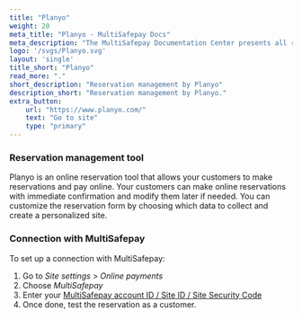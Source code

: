 ```yaml
---
title: "Planyo"
weight: 20
meta_title: "Planyo - MultiSafepay Docs"
meta_description: "The MultiSafepay Documentation Center presents all relevant information about our Plugins and API. You can also find support pages for payment methods, tools and general questions as well as the contact details of our Support and Integration Teams."
logo: '/svgs/Planyo.svg'
layout: 'single'
title_short: "Planyo"
read_more: "."
short_description: "Reservation management by Planyo"
description_short: "Reservation management by Planyo."
extra_button:
    url: "https://www.planyo.com/" 
    text: "Go to site" 
    type: "primary"
---
```


### Reservation management tool
Planyo is an online reservation tool that allows your customers to make reservations and pay online. Your customers can make online reservations with immediate confirmation and modify them later if needed. You can customize the reservation form by choosing which data to collect and create a personalized site. 

### Connection with MultiSafepay

To set up a connection with MultiSafepay:

1. Go to _Site settings_ > _Online payments_
2. Choose _MultiSafepay_
3. Enter your [MultiSafepay account ID / Site ID / Site Security Code](https://docs.multisafepay.com/tools/multisafepay-control/get-your-api-key)
4. Once done, test the reservation as a customer. 
